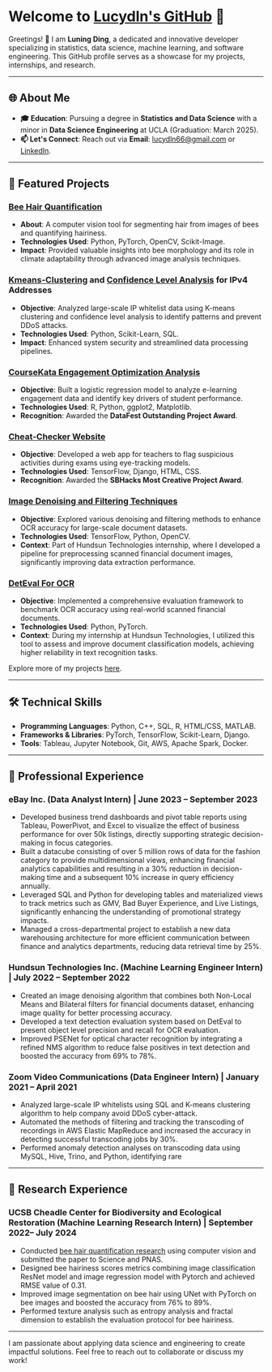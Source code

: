 
# Welcome to [Lucydln's GitHub](https://github.com/Lucydln) 🌟

Greetings! 👋 I am **Luning Ding**, a dedicated and innovative developer specializing in statistics, data science, machine learning, and software engineering. This GitHub profile serves as a showcase for my projects, internships, and research.

---

## 🌐 About Me

- **🎓 Education**: Pursuing a degree in **Statistics and Data Science** with a minor in **Data Science Engineering** at UCLA (Graduation: March 2025).
- **📫 Let's Connect**: Reach out via **Email**: lucydln66@gmail.com or [LinkedIn](http://linkedin.com/in/luning-ding-40543918b).

---

## 🚀 Featured Projects


### [Bee Hair Quantification](https://github.com/Lucydln/Bee_Hair_Quantification)
- **About**: A computer vision tool for segmenting hair from images of bees and quantifying hairiness.
- **Technologies Used**: Python, PyTorch, OpenCV, Scikit-Image.
- **Impact**: Provided valuable insights into bee morphology and its role in climate adaptability through advanced image analysis techniques.

### [Kmeans-Clustering](https://github.com/Lucydln/KMeans_Clustering_and_Pattern_Analysis_for_IPv4_Addresses) and [Confidence Level Analysis](https://github.com/Lucydln/Confidence_Level_Analysis_For_IPv4_Addresses) for IPv4 Addresses  
- **Objective**: Analyzed large-scale IP whitelist data using K-means clustering and confidence level analysis to identify patterns and prevent DDoS attacks.
- **Technologies Used**: Python, Scikit-Learn, SQL.
- **Impact**: Enhanced system security and streamlined data processing pipelines.

### [CourseKata Engagement Optimization Analysis](https://github.com/Lucydln/CourseKata_Engagement_Optimization_Analysis)
- **Objective**: Built a logistic regression model to analyze e-learning engagement data and identify key drivers of student performance.
- **Technologies Used**: R, Python, ggplot2, Matplotlib.
- **Recognition**: Awarded the **DataFest Outstanding Project Award**.

### [Cheat-Checker Website](https://github.com/Lucydln/Cheat_Checker_Website)
- **Objective**: Developed a web app for teachers to flag suspicious activities during exams using eye-tracking models.
- **Technologies Used**: TensorFlow, Django, HTML, CSS.
- **Recognition**: Awarded the **SBHacks Most Creative Project Award**.

### [Image Denoising and Filtering Techniques](https://github.com/Lucydln/Image_Denoising_and_Filtering_Techniques)
- **Objective**: Explored various denoising and filtering methods to enhance OCR accuracy for large-scale document datasets.
- **Technologies Used**: TensorFlow, Python, OpenCV.
- **Context**: Part of Hundsun Technologies internship, where I developed a pipeline for preprocessing scanned financial document images, significantly improving data extraction performance.

### [DetEval For OCR](https://github.com/Lucydln/DetEval_For_OCR)
- **Objective**: Implemented a comprehensive evaluation framework to benchmark OCR accuracy using real-world scanned financial documents.
- **Technologies Used**: Python, PyTorch.
- **Context**: During my internship at Hundsun Technologies, I utilized this tool to assess and improve document classification models, achieving higher reliability in text recognition tasks.


Explore more of my projects [here](https://github.com/Lucydln?tab=repositories).

---

## 🛠️ Technical Skills

- **Programming Languages**: Python, C++, SQL, R, HTML/CSS, MATLAB.
- **Frameworks & Libraries**: PyTorch, TensorFlow, Scikit-Learn, Django.
- **Tools**: Tableau, Jupyter Notebook, Git, AWS, Apache Spark, Docker.

---

## 🤝 Professional Experience

### eBay Inc. (Data Analyst Intern) | June 2023 – September 2023
- Developed business trend dashboards and pivot table reports using Tableau, PowerPivot, and Excel to visualize the effect of business performance for over 50k listings, directly supporting strategic decision-making in focus categories.
- Built a datacube consisting of over 5 million rows of data for the fashion category to provide multidimensional views, enhancing financial analytics capabilities and resulting in a 30% reduction in decision-making time and a subsequent 10% increase in query efficiency annually.
- Leveraged SQL and Python for developing tables and materialized views to track metrics such as GMV, Bad Buyer Experience, and Live Listings, significantly enhancing the understanding of promotional strategy impacts.
- Managed a cross-departmental project to establish a new data warehousing architecture for more efficient communication between finance and analytics departments, reducing data retrieval time by 25%.

### Hundsun Technologies Inc. (Machine Learning Engineer Intern) | July 2022 – September 2022
- Created an image denoising algorithm that combines both Non-Local Means and Bilateral filters for financial documents dataset, enhancing image quality for better processing accuracy.
- Developed a text detection evaluation system based on DetEval to present object level precision and recall for OCR evaluation.
- Improved PSENet for optical character recognition by integrating a refined NMS algorithm to reduce false positives in text
detection and boosted the accuracy from 69% to 78%.

### Zoom Video Communications (Data Engineer Intern) | January 2021 – April 2021
- Analyzed large-scale IP whitelists using SQL and K-means clustering algorithm to help company avoid DDoS cyber-attack.
- Automated the methods of filtering and tracking the transcoding of recordings in AWS Elastic MapReduce and increased
the accuracy in detecting successful transcoding jobs by 30%.
- Performed anomaly detection analyses on transcoding data using MySQL, Hive, Trino, and Python, identifying rare

---

## 📖 Research Experience
### UCSB Cheadle Center for Biodiversity and Ecological Restoration (Machine Learning Research Intern) | September 2022– July 2024
- Conducted [bee hair quantification research](https://advance.sagepub.com/users/515590/articles/1215597-climate-explains-global-functional-trait-variation-in-bees) using computer vision and submitted the paper to Science and PNAS.
- Designed bee hairiness scores metrics combining image classification ResNet model and image regression model with
Pytorch and achieved RMSE value of 0.31.
- Improved image segmentation on bee hair using UNet with PyTorch on bee images and boosted the accuracy from 76% to 89%.
- Performed texture analysis such as entropy analysis and fractal dimension to establish the evaluation protocol for bee hairiness.

---

I am passionate about applying data science and engineering to create impactful solutions. Feel free to reach out to collaborate or discuss my work!
